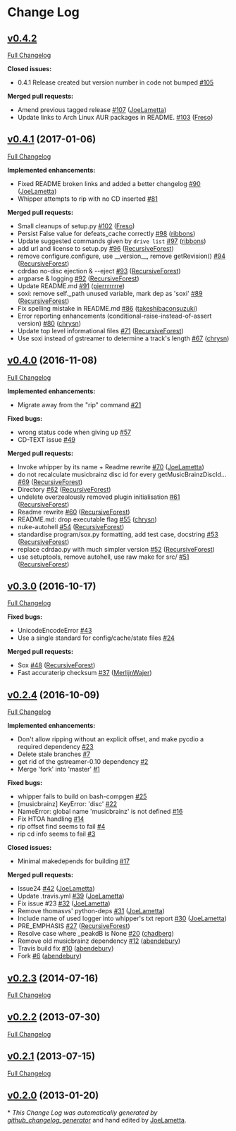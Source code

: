 # Change Log

## [v0.4.2](https://github.com/JoeLametta/whipper/tree/v0.4.2)

[Full Changelog](https://github.com/JoeLametta/whipper/compare/v0.4.1...v0.4.2)

**Closed issues:**

- 0.4.1 Release created but version number in code not bumped [\#105](https://github.com/JoeLametta/whipper/issues/105)

**Merged pull requests:**

- Amend previous tagged release [\#107](https://github.com/JoeLametta/whipper/pull/107) ([JoeLametta](https://github.com/JoeLametta))
- Update links to Arch Linux AUR packages in README. [\#103](https://github.com/JoeLametta/whipper/pull/103) ([Freso](https://github.com/Freso))

## [v0.4.1](https://github.com/JoeLametta/whipper/tree/v0.4.1) (2017-01-06)
[Full Changelog](https://github.com/JoeLametta/whipper/compare/v0.4.0...v0.4.1)

**Implemented enhancements:**

- Fixed README broken links and added a better changelog [\#90](https://github.com/JoeLametta/whipper/pull/90) ([JoeLametta](https://github.com/JoeLametta))
- Whipper attempts to rip with no CD inserted [\#81](https://github.com/JoeLametta/whipper/issues/81)

**Merged pull requests:**

- Small cleanups of setup.py [\#102](https://github.com/JoeLametta/whipper/pull/102) ([Freso](https://github.com/Freso))
- Persist False value for defeats\_cache correctly [\#98](https://github.com/JoeLametta/whipper/pull/98) ([ribbons](https://github.com/ribbons))
- Update suggested commands given by `drive list` [\#97](https://github.com/JoeLametta/whipper/pull/97) ([ribbons](https://github.com/ribbons))
- add url and license to setup.py [\#96](https://github.com/JoeLametta/whipper/pull/96) ([RecursiveForest](https://github.com/RecursiveForest))
- remove configure.configure, use \_\_version\_\_, remove getRevision\(\) [\#94](https://github.com/JoeLametta/whipper/pull/94) ([RecursiveForest](https://github.com/RecursiveForest))
- cdrdao no-disc ejection & --eject [\#93](https://github.com/JoeLametta/whipper/pull/93) ([RecursiveForest](https://github.com/RecursiveForest))
- argparse & logging [\#92](https://github.com/JoeLametta/whipper/pull/92) ([RecursiveForest](https://github.com/RecursiveForest))
- Update README.md [\#91](https://github.com/JoeLametta/whipper/pull/91) ([pierrrrrrre](https://github.com/pierrrrrrre))
- soxi: remove self.\_path unused variable, mark dep as 'soxi' [\#89](https://github.com/JoeLametta/whipper/pull/89) ([RecursiveForest](https://github.com/RecursiveForest))
- Fix spelling mistake in README.md [\#86](https://github.com/JoeLametta/whipper/pull/86) ([takeshibaconsuzuki](https://github.com/takeshibaconsuzuki))
- Error reporting enhancements \(conditional-raise-instead-of-assert version\) [\#80](https://github.com/JoeLametta/whipper/pull/80) ([chrysn](https://github.com/chrysn))
- Update top level informational files [\#71](https://github.com/JoeLametta/whipper/pull/71) ([RecursiveForest](https://github.com/RecursiveForest))
- Use soxi instead of gstreamer to determine a track's length [\#67](https://github.com/JoeLametta/whipper/pull/67) ([chrysn](https://github.com/chrysn))

## [v0.4.0](https://github.com/JoeLametta/whipper/tree/v0.4.0) (2016-11-08)
[Full Changelog](https://github.com/JoeLametta/whipper/compare/v0.3.0...v0.4.0)

**Implemented enhancements:**

- Migrate away from the "rip" command [\#21](https://github.com/JoeLametta/whipper/issues/21)

**Fixed bugs:**

- wrong status code when giving up [\#57](https://github.com/JoeLametta/whipper/issues/57)
- CD-TEXT issue [\#49](https://github.com/JoeLametta/whipper/issues/49)

**Merged pull requests:**

- Invoke whipper by its name + Readme rewrite [\#70](https://github.com/JoeLametta/whipper/pull/70) ([JoeLametta](https://github.com/JoeLametta))
- do not recalculate musicbrainz disc id for every getMusicBrainzDiscId… [\#69](https://github.com/JoeLametta/whipper/pull/69) ([RecursiveForest](https://github.com/RecursiveForest))
- Directory [\#62](https://github.com/JoeLametta/whipper/pull/62) ([RecursiveForest](https://github.com/RecursiveForest))
- undelete overzealously removed plugin initialisation [\#61](https://github.com/JoeLametta/whipper/pull/61) ([RecursiveForest](https://github.com/RecursiveForest))
- Readme rewrite [\#60](https://github.com/JoeLametta/whipper/pull/60) ([RecursiveForest](https://github.com/RecursiveForest))
- README.md: drop executable flag [\#55](https://github.com/JoeLametta/whipper/pull/55) ([chrysn](https://github.com/chrysn))
- nuke-autohell [\#54](https://github.com/JoeLametta/whipper/pull/54) ([RecursiveForest](https://github.com/RecursiveForest))
- standardise program/sox.py formatting, add test case, docstring [\#53](https://github.com/JoeLametta/whipper/pull/53) ([RecursiveForest](https://github.com/RecursiveForest))
- replace cdrdao.py with much simpler version [\#52](https://github.com/JoeLametta/whipper/pull/52) ([RecursiveForest](https://github.com/RecursiveForest))
- use setuptools, remove autohell, use raw make for src/ [\#51](https://github.com/JoeLametta/whipper/pull/51) ([RecursiveForest](https://github.com/RecursiveForest))

## [v0.3.0](https://github.com/JoeLametta/whipper/tree/v0.3.0) (2016-10-17)
[Full Changelog](https://github.com/JoeLametta/whipper/compare/v0.2.4...v0.3.0)

**Fixed bugs:**

- UnicodeEncodeError [\#43](https://github.com/JoeLametta/whipper/issues/43)
- Use a single standard for config/cache/state files [\#24](https://github.com/JoeLametta/whipper/issues/24)

**Merged pull requests:**

- Sox [\#48](https://github.com/JoeLametta/whipper/pull/48) ([RecursiveForest](https://github.com/RecursiveForest))
- Fast accuraterip checksum [\#37](https://github.com/JoeLametta/whipper/pull/37) ([MerlijnWajer](https://github.com/MerlijnWajer))

## [v0.2.4](https://github.com/JoeLametta/whipper/tree/v0.2.4) (2016-10-09)
[Full Changelog](https://github.com/JoeLametta/whipper/compare/v0.2.3...v0.2.4)

**Implemented enhancements:**

- Don't allow ripping without an explicit offset, and make pycdio a required dependency [\#23](https://github.com/JoeLametta/whipper/issues/23)
- Delete stale branches [\#7](https://github.com/JoeLametta/whipper/issues/7)
- get rid of the gstreamer-0.10 dependency [\#2](https://github.com/JoeLametta/whipper/issues/2)
- Merge 'fork' into 'master' [\#1](https://github.com/JoeLametta/whipper/issues/1)

**Fixed bugs:**

- whipper fails to build on bash-compgen [\#25](https://github.com/JoeLametta/whipper/issues/25)
- \[musicbrainz\] KeyError: 'disc' [\#22](https://github.com/JoeLametta/whipper/issues/22)
- NameError: global name 'musicbrainz' is not defined [\#16](https://github.com/JoeLametta/whipper/issues/16)
- Fix HTOA handling [\#14](https://github.com/JoeLametta/whipper/issues/14)
- rip offset find seems to fail [\#4](https://github.com/JoeLametta/whipper/issues/4)
- rip cd info seems to fail [\#3](https://github.com/JoeLametta/whipper/issues/3)

**Closed issues:**

- Minimal makedepends for building [\#17](https://github.com/JoeLametta/whipper/issues/17)

**Merged pull requests:**

- Issue24 [\#42](https://github.com/JoeLametta/whipper/pull/42) ([JoeLametta](https://github.com/JoeLametta))
- Update .travis.yml [\#39](https://github.com/JoeLametta/whipper/pull/39) ([JoeLametta](https://github.com/JoeLametta))
- Fix issue \#23 [\#32](https://github.com/JoeLametta/whipper/pull/32) ([JoeLametta](https://github.com/JoeLametta))
- Remove thomasvs' python-deps [\#31](https://github.com/JoeLametta/whipper/pull/31) ([JoeLametta](https://github.com/JoeLametta))
- Include name of used logger into whipper's txt report [\#30](https://github.com/JoeLametta/whipper/pull/30) ([JoeLametta](https://github.com/JoeLametta))
- PRE\_EMPHASIS [\#27](https://github.com/JoeLametta/whipper/pull/27) ([RecursiveForest](https://github.com/RecursiveForest))
- Resolve case where \_peakdB is None [\#20](https://github.com/JoeLametta/whipper/pull/20) ([chadberg](https://github.com/chadberg))
- Remove old musicbrainz dependency [\#12](https://github.com/JoeLametta/whipper/pull/12) ([abendebury](https://github.com/abendebury))
- Travis build fix [\#10](https://github.com/JoeLametta/whipper/pull/10) ([abendebury](https://github.com/abendebury))
- Fork [\#6](https://github.com/JoeLametta/whipper/pull/6) ([abendebury](https://github.com/abendebury))

## [v0.2.3](https://github.com/JoeLametta/whipper/tree/v0.2.3) (2014-07-16)
[Full Changelog](https://github.com/JoeLametta/whipper/compare/v0.2.2...v0.2.3)

## [v0.2.2](https://github.com/JoeLametta/whipper/tree/v0.2.2) (2013-07-30)
[Full Changelog](https://github.com/JoeLametta/whipper/compare/v0.2.1...v0.2.2)

## [v0.2.1](https://github.com/JoeLametta/whipper/tree/v0.2.1) (2013-07-15)
[Full Changelog](https://github.com/JoeLametta/whipper/compare/v0.2.0...v0.2.1)

## [v0.2.0](https://github.com/JoeLametta/whipper/tree/v0.2.0) (2013-01-20)


\* *This Change Log was automatically generated by [github_changelog_generator](https://github.com/skywinder/Github-Changelog-Generator)* and hand edited by [JoeLametta](https://github.com/JoeLametta).
